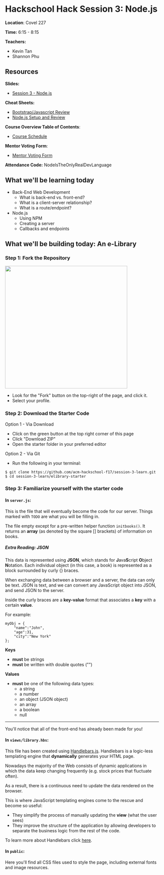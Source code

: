 # Hackschool Hack Session 3: Node.js

**Location**: Covel 227

**Time:** 6:15 - 8:15

**Teachers:**

- Kevin Tan
- Shannon Phu

## Resources

**Slides:**

- [Session 3 - Node.js](https://docs.google.com/presentation/d/1gZQVm8quus5uuoqkaZKu8ktjhSpQC_Evp2l9YnzwYRw/edit)

**Cheat Sheets:**

* [Bootstrap/Javascript Review](https://github.com/acm-hackschool-f17/Resources/blob/master/Learn-Session-2-README.md)
* [Node.js Setup and Review](https://github.com/acm-hackschool-f17/Resources/blob/master/nodejs-README.md)

**Course Overview Table of Contents**:

- [Course Schedule](https://github.com/acm-hackschool-f17/Resources/blob/master/README.md#basic-curriculum)

**Mentor Voting Form**:

- [Mentor Voting Form](https://drive.google.com/open?id=1YCc3-E36uX4XmDmeKGrVEGqewMBVdHkZ_OlQ_dU0_QI)

**Attendance Code:** NodeIsTheOnlyRealDevLanguage

## What we'll be learning today

- Back-End Web Development
  - What is back-end vs. front-end?
  - What is a client-server relationship?
  - What is a route/endpoint?
- Node.js
  - Using NPM
  - Creating a server
  - Callbacks and endpoints

## What we'll be building today: An e-Library

### Step 1: Fork the Repository

<img src="https://lh6.googleusercontent.com/qftHqJjw8ullF4sEGYoMKMnVDTmkB-lTz2lC5GEpnZfIwr6Ex2eD_yi5nn4QREFe-LR47IUpWiZSlTcYv-Uyc_H0odIYaQdKAwGXQKl112XoE7RkN_rho1DbGq7wCWA6H0cwUmSc" width="400px">

- Look for the "Fork" button on the top-right of the page, and click it.
- Select your profile.

### Step 2: Download the Starter Code

Option 1 - Via Download

- Click on the green button at the top right corner of this page
- Click "Download ZIP"
- Open the starter folder in your preferred editor

Option 2 - Via Git

- Run the following in your terminal:

```
$ git clone https://github.com/acm-hackschool-f17/session-3-learn.git
$ cd session-3-learn/elibrary-starter
```

### Step 3: Familiarize yourself with the starter code

#### In `server.js`:

This is the file that will eventually become the code for our server. Things marked with `TODO` are what you will be filling in. 

The file empty except for a pre-written helper function `initbooks()`. It returns an **array** (as denoted by the square \[] brackets) of information on books. 

##### Extra Reading: JSON

This data is represented using **JSON**, which stands for **J**ava**S**cript **O**bject **N**otation. Each individual object (in this case, a book) is represented as a block surrounded by curly \{} braces.

When exchanging data between a browser and a server, the data can only be text. JSON is text, and we can convert any JavaScript object into JSON, and send JSON to the server.

Inside the curly braces are a **key-value** format that associates a **key** with a certain **value**.

For example:

```
myObj = { 
	"name":"John", 
	"age":31, 
	"city":"New York" 
};
```

**Keys**

- **must** be strings
- **must** be written with double quotes ("")

**Values**

- **must** be one of the following data types:
  - a string
  - a number
  - an object (JSON object)
  - an array
  - a boolean
  - null

---

You'll notice that all of the front-end has already been made for you!

#### In `views/library.hbs`:

This file has been created using [Handlebars.js](https://www.npmjs.com/package/handlebars). Handlebars is a logic-less templating engine that **dynamically** generates your HTML page.

Nowadays the majority of the Web consists of dynamic applications in which the data keep changing frequently (e.g. stock prices that fluctuate often).

As a result, there is a continuous need to update the data rendered on the browser. 

This is where JavaScript templating engines come to the rescue and become so useful: 

- They simplify the process of manually updating the **view** (what the user sees) 
- They improve the structure of the application by allowing developers to separate the business logic from the rest of the code.

To learn more about Handlebars click [here](https://www.sitepoint.com/a-beginners-guide-to-handlebars/).

#### In `public`: 

Here you'll find all CSS files used to style the page, including external fonts and image resources.
